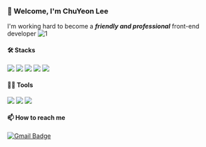 ### 🦄 Welcome, I'm ChuYeon Lee 
I'm working hard to become a ***friendly and professional*** front-end developer
![1](https://github.com/Meow-Chu/Meow-Chu/assets/129969049/79942e25-3900-410a-b346-712eaf1e90fe)


#### 🛠️ Stacks
<img src="https://img.shields.io/badge/html5-E34F26?style=flat-square&logo=html5&logoColor=white"/> <img src="https://img.shields.io/badge/css-1572B6?style=flat-square&logo=css&logoColor=white"/> <img src="https://img.shields.io/badge/JavaScript-F7DF1E?style=flat-square&logo=JavaScript&logoColor=white"/> <img src="https://img.shields.io/badge/react-61DAFB=?style=flat-square&logo=react&logoColor=white"/> <img src="https://img.shields.io/badge/bootstrap-7952B3?style=flat-square&logo=bootstrap&logoColor=white"/> 



#### 💪🏼 Tools 
<img src="https://img.shields.io/badge/Visual Studio Code-007ACC?style=flat-square&logo=Visual Studio Code&logoColor=white"/> <img src="https://img.shields.io/badge/github-181717?style=flat-square&logo=github&logoColor=white"/> <img src="https://img.shields.io/badge/notion-000000?style=flat-square&logo=notion&logoColor=white"/> 



#### 📫 How to reach me
[![Gmail Badge](https://img.shields.io/badge/Gmail-d14836?style=flat-square&logo=Gmail&logoColor=white&link=mailto:chuyeonlee0314@gmail.com)](chuyeonlee0314@gmail.com)

<!--
**Meow-Chu/Meow-Chu** is a ✨ _special_ ✨ repository because its `README.md` (this file) appears on your GitHub profile.

Here are some ideas to get you started:

- 🔭 I’m currently working on ...
- 🌱 I’m currently learning ...
- 👯 I’m looking to collaborate on ...
- 🤔 I’m looking for help with ...
- 💬 Ask me about ...
- 📫 How to reach me: ...
- 😄 Pronouns: ...
- ⚡ Fun fact: ...

Stack 추가하는 법
<img src="https://img.shields.io/badge/표시할이름-색상?style=for-the-badge&logo=기술스택아이콘&logoColor=white">
-->
